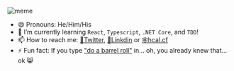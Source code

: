 ![meme](https://bit.ly/funky_sauce)
* 😄 Pronouns: He/Him/His
* 🌱 I’m currently learning `React`, `Typescript`, `.NET Core`, and `TDD`!
* 📫 How to reach me: [🐤Twitter](https://bit.ly/cdf_gh_tw),  [📘Linkdin](https://bit.ly/cdf_gh_ln) or [🕸hcal.cf](https://bit.ly/cdf_gh_web)
* ⚡ Fun fact: If you type ["do a barrel roll"](https://bit.ly/cdf_gh_dabr) in... oh, you already knew that... ok 😸

<!--
**howzitcal/howzitcal** is a ✨ _special_ ✨ repository because its `README.md` (this file) appears on your GitHub profile.

Here are some ideas to get you started:

- 🔭 I’m currently working on ...
- 🌱 I’m currently learning ...
- 👯 I’m looking to collaborate on ...
- 🤔 I’m looking for help with ...
- 💬 Ask me about ...
- 📫 How to reach me: ...
- 😄 Pronouns: ...
- ⚡ Fun fact: ...
-->
